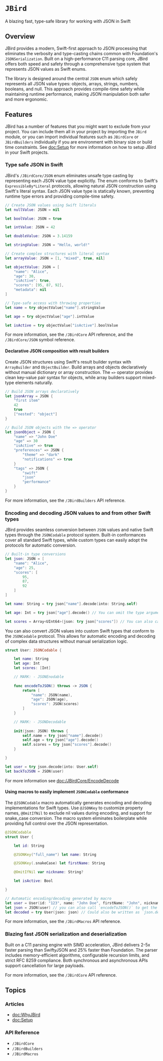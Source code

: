 # ``JBird``

A blazing fast, type-safe library for working with JSON in Swift

## Overview

JBird provides a modern, Swift-first approach to JSON processing that eliminates the verbosity and type-casting chains common with Foundation's `JSONSerialization`. Built on a high-performance C11 parsing core, JBird offers both speed and safety through a comprehensive type system that represents JSON values as Swift enums.

The library is designed around the central `JSON` enum which safely represents all JSON value types: objects, arrays, strings, numbers, booleans, and null. This approach provides compile-time safety while maintaining runtime performance, making JSON manipulation both safer and more ergonomic.

## Features

JBird has a number of features that you might want to exclude from your project. You can include them all in your project by importing the `JBird` module, or you can import individual features such as `JBirdCore` or `JBirdBuilders` individually if you are environment with binary size or build time constraints. See <doc:Setup> for more information on how to setup JBird in your Swift projects.

### Type safe JSON in Swift

JBird's ``/JBirdCore/JSON`` enum eliminates unsafe type casting by representing each JSON value type explicitly. The enum conforms to Swift's `ExpressibleBy*Literal` protocols, allowing natural JSON construction using Swift's literal syntax. Each JSON value type is statically known, preventing runtime type errors and providing compile-time safety.

```swift
// Create JSON values using Swift literals
let nullValue: JSON = nil

let boolValue: JSON = true

let intValue: JSON = 42

let doubleValue: JSON = 3.14159

let stringValue: JSON = "Hello, world!"

// Create complex structures with literal syntax
let arrayValue: JSON = [1, "mixed", true, nil]

let objectValue: JSON = [
    "name": "Alice",
    "age": 30,
    "isActive": true,
    "scores": [95, 87, 92],
    "metadata": nil
]

// Type-safe access with throwing properties
let name = try objectValue["name"].stringValue

let age = try objectValue["age"].intValue

let isActive = try objectValue["isActive"].boolValue
```

For more information, see the ``/JBirdCore`` API reference, and the ``/JBirdCore/JSON`` symbol reference.

#### Declarative JSON composition with result builders

Create JSON structures using Swift's result builder syntax with `ArrayBuilder` and `ObjectBuilder`. Build arrays and objects declaratively without manual dictionary or array construction. The `=>` operator provides clean key-value pair syntax for objects, while array builders support mixed-type elements naturally.

```swift
// Build JSON arrays declaratively
let jsonArray = JSON {
    "first item"
    42
    true
    ["nested": "object"]
}

// Build JSON objects with the => operator
let jsonObject = JSON {
    "name" => "John Doe"
    "age" => 30
    "isActive" => true
    "preferences" => JSON {
        "theme" => "dark"
        "notifications" => true
    }
    "tags" => JSON {
        "swift"
        "json"
        "performance"
    }
}
```

For more information, see the ``/JBirdBuilders`` API reference.

### Encoding and decoding JSON values to and from other Swift types

JBird provides seamless conversion between `JSON` values and native Swift types through the `JSONCodable` protocol system. Built-in conformances cover all standard Swift types, while custom types can easily adopt the protocols for automatic conversion.

```swift
// Built-in type conversions
let json: JSON = [
    "name": "Alice",
    "age": 25,
    "scores": [
        95,
        87,
        92
    ]
]

let name: String = try json["name"].decode(into: String.self)

let age: Int = try json["age"].decode() // You can omit the type argument if it can be inferred from the call site.

let scores = Array<UInt64>(json: try json["scores"]) // You can also call the initializer of the decodable type directly.
```

You can also convert JSON values into custom Swift types that conform to the `JSONCodable` protocol.
This allows for automatic encoding and decoding of complex data structures without manual serialization logic.

```swift
struct User: JSONCodable {

    let name: String
    let age: Int
    let scores: [Int]

    // MARK: - JSONEnodable
    
    func encodeToJSON() throws -> JSON {
        return [
            "name": JSON(name),
            "age": JSON(age),
            "scores": JSON(scores)
        ]
    }

    // MARK: - JSONDecodable
    
    init(json: JSON) throws {
        self.name = try json["name"].decode()
        self.age = try json["age"].decode()
        self.scores = try json["scores"].decode()
    }

}

let user = try json.decode(into: User.self)
let backToJSON = JSON(user)
```

For more information see <doc:/JBirdCore/EncodeDecode>

#### Using macros to easily implement `JSONCodable` conformance

The `@JSONCodable` macro automatically generates encoding and decoding implementations for Swift types. Use `@JSONKey` to customize property names, `@OmitIfNil` to exclude nil values during encoding, and support for snake_case conversion. The macro system eliminates boilerplate while providing full control over the JSON representation.

```swift
@JSONCodable
struct User {

    let id: String

    @JSONKey("full_name") let name: String

    @JSONKey(.snakeCase) let firstName: String

    @OmitIfNil var nickname: String?

    let isActive: Bool

}

// Automatic encoding/decoding generated by macro
let user = User(id: "123", name: "John Doe", firstName: "John", nickname: nil, isActive: true)
let json = JSON(user) // you can also call `encodeToJSON()` to get the same result.
let decoded = try User(json: json) // Could also be written as `json.decode(into: User.self)`, or even just `json.decode()` if the type can be inferred.
```

For more information, see the ``/JBirdMacros`` API reference.

### Blazing fast JSON serialization and deserialization

Built on a C11 parsing engine with SIMD acceleration, JBird delivers 2-5x faster parsing than SwiftyJSON and 25% faster than Foundation. The parser includes memory-efficient algorithms, configurable recursion limits, and strict RFC 8259 compliance. Both synchronous and asynchronous APIs support cancellation for large payloads.

For more information, see the ``/JBirdCore`` API reference.

## Topics

### Articles

- <doc:WhyJBird>
- <doc:Setup>

### API Reference

- ``/JBirdCore``
- ``/JBirdBuilders``
- ``/JBirdMacros``
